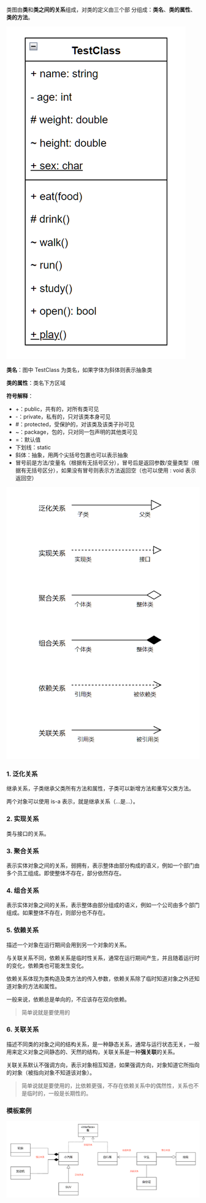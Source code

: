 类图由**类**和**类之间的关系**组成，对类的定义由三个部 分组成：**类名**、**类的属性**、**类的方法**。

![](../assets/UML1.png)

**类名**：图中 TestClass 为类名，如果字体为斜体则表示抽象类

**类的属性**：类名下方区域

**符号解释**：

- +：public，共有的，对所有类可见
- -：private，私有的，只对该类本身可见
- #：protected，受保护的，对该类及该类子孙可见
- ~：package，包的，只对同一包声明的其他类可见
- =：默认值
- 下划线：static
- 斜体：抽象，用两个尖括号包裹也可以表示抽象
- 冒号前是方法/变量名（根据有无括号区分），冒号后是返回参数/变量类型（根据有无括号区分），如果没有冒号则表示方法返回空（也可以使用 : void 表示返回空）

![](../assets/UML2.png)

### 1. 泛化关系

继承关系，子类继承父类所有方法和属性，子类可以新增方法和重写父类方法。

两个对象可以使用 is-a 表示，就是继承关系（...是...）。

### 2. 实现关系

类与接口的关系。

### 3. 聚合关系

表示实体对象之间的关系，弱拥有，表示整体由部分构成的语义，例如一个部门由多个员工组成。即使整体不存在，部分依然存在。

### 4. 组合关系

表示实体对象之间的关系，表示整体由部分组成的语义，例如一个公司由多个部门组成。如果整体不存在，则部分也不存在。

### 5. 依赖关系

描述一个对象在运行期间会用到另一个对象的关系。

与关联关系不同，依赖关系是临时性关系，通常在运行期间产生，并且随着运行时的变化，依赖类也可能发生变化。

依赖关系体现为类构造及类方法的传入参数，依赖关系除了临时知道对象之外还知道对象的方法和属性。

一般来说，依赖总是单向的，不应该存在双向依赖。

> 简单说就是要使用的

### 6. 关联关系

描述不同类的对象之间的结构关系，是一种静态关系，通常与运行状态无关，一般用来定义对象之间静态的、天然的结构，关联关系是一种**强关联**的关系。

关联关系默认不强调方向，表示对象相互知道，如果强调方向，对象知道它所指向的对象（被指向对象不知道该对象）。

> 简单说就是要使用的，比依赖更强，不存在依赖关系中的偶然性，关系也不是临时的，一般是长期性的。

### 模板案例

![](../assets/UML3.png)
